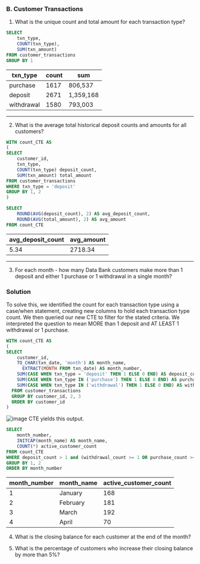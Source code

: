 ### B. Customer Transactions
1. What is the unique count and total amount for each transaction type?

```sql
SELECT
	txn_type,
    COUNT(txn_type),
    SUM(txn_amount)
FROM customer_transactions
GROUP BY 1
```
| txn_type    | count | sum      |
|-------------|-------|----------|
| purchase    | 1617  | 806,537  |
| deposit     | 2671  | 1,359,168|
| withdrawal  | 1580  | 793,003  |
---

2. What is the average total historical deposit counts and amounts for all customers?

```sql
WITH count_CTE AS
(
SELECT
    customer_id,
    txn_type,
    COUNT(txn_type) deposit_count,
    SUM(txn_amount) total_amount
FROM customer_transactions
WHERE txn_type = 'deposit'
GROUP BY 1, 2
)

SELECT
	ROUND(AVG(deposit_count), 2) AS avg_deposit_count,
	ROUND(AVG(total_amount), 2) AS avg_amount
FROM count_CTE
```

| avg_deposit_count | avg_amount |
|-------------------|------------|
| 5.34              | 2718.34    |
---

3. For each month - how many Data Bank customers make more than 1 deposit and either 1 purchase or 1 withdrawal in a single month?

### Solution

To solve this, we identified the count for each transaction type using a case/when statement, creating new columns to hold each transaction type count. We then queried our new CTE to filter for the stated criteria. We interpreted the question to mean MORE than 1 deposit and AT LEAST 1 withdrawal or 1 purchase.

```sql
WITH count_CTE AS
(
SELECT
    customer_id,
    TO_CHAR(txn_date, 'month') AS month_name,
      EXTRACT(MONTH FROM txn_date) AS month_number,
    SUM(CASE WHEN txn_type = 'deposit' THEN 1 ELSE 0 END) AS deposit_count,
    SUM(CASE WHEN txn_type IN ('purchase') THEN 1 ELSE 0 END) AS purchase_count,
    SUM(CASE WHEN txn_type IN ('withdrawal') THEN 1 ELSE 0 END) AS withdrawal_count
  FROM customer_transactions
  GROUP BY customer_id, 2, 3
  ORDER BY customer_id
)
```
![image](https://github.com/user-attachments/assets/8aa1f1b7-9e44-477b-8b7b-ed3816aeed23)
CTE yields this output.
```sql
SELECT 
	month_number,
    INITCAP(month_name) AS month_name,
    COUNT(*) active_customer_count
FROM count_CTE
WHERE deposit_count > 1 and (withdrawal_count >= 1 OR purchase_count >= 1)
GROUP BY 1, 2
ORDER BY month_number
```

| month_number | month_name | active_customer_count |
|--------------|------------|-----------------------|
| 1            | January    | 168                   |
| 2            | February   | 181                   |
| 3            | March      | 192                   |
| 4            | April      | 70                    |

4. What is the closing balance for each customer at the end of the month?


5. What is the percentage of customers who increase their closing balance by more than 5%?

